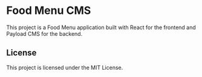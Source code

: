 # Food Menu CMS

This project is a Food Menu application built with React for the frontend and Payload CMS for the backend.

## License

This project is licensed under the MIT License.
